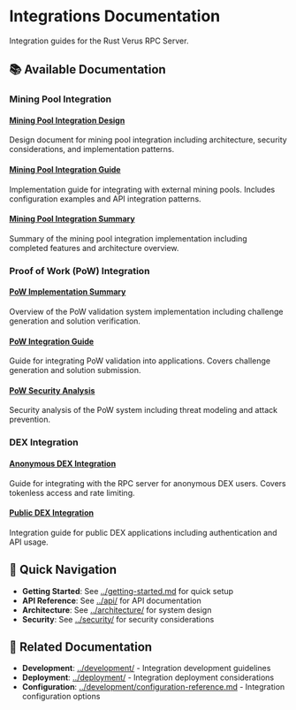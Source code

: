# Integrations Documentation

Integration guides for the Rust Verus RPC Server.

## 📚 Available Documentation

### Mining Pool Integration

#### [Mining Pool Integration Design](mining-pool-integration-design.md)
Design document for mining pool integration including architecture, security considerations, and implementation patterns.

#### [Mining Pool Integration Guide](mining-pool-integration-guide.md)
Implementation guide for integrating with external mining pools. Includes configuration examples and API integration patterns.

#### [Mining Pool Integration Summary](mining-pool-integration-summary.md)
Summary of the mining pool integration implementation including completed features and architecture overview.

### Proof of Work (PoW) Integration

#### [PoW Implementation Summary](pow-implementation-summary.md)
Overview of the PoW validation system implementation including challenge generation and solution verification.

#### [PoW Integration Guide](pow-integration-guide.md)
Guide for integrating PoW validation into applications. Covers challenge generation and solution submission.

#### [PoW Security Analysis](pow-security-analysis.md)
Security analysis of the PoW system including threat modeling and attack prevention.

### DEX Integration

#### [Anonymous DEX Integration](anonymous-dex-integration.md)
Guide for integrating with the RPC server for anonymous DEX users. Covers tokenless access and rate limiting.

#### [Public DEX Integration](public-dex-integration.md)
Integration guide for public DEX applications including authentication and API usage.

## 🔗 Quick Navigation

- **Getting Started**: See [../getting-started.md](../getting-started.md) for quick setup
- **API Reference**: See [../api/](api/) for API documentation
- **Architecture**: See [../architecture/](architecture/) for system design
- **Security**: See [../security/](security/) for security considerations

## 📖 Related Documentation

- **Development**: [../development/](development/) - Integration development guidelines
- **Deployment**: [../deployment/](deployment/) - Integration deployment considerations
- **Configuration**: [../development/configuration-reference.md](development/configuration-reference.md) - Integration configuration options
